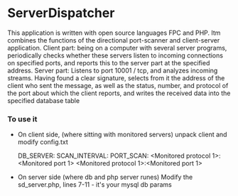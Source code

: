 # ServerDispatcher
This application is written with open source languages FPC and PHP. Itm combines the functions of the directional port-scanner and client-server application. Client part: being on a computer with several server programs, periodically checks whether these servers listen to incoming connections on specified ports, and reports this to the server part at the specified address. Server part: Listens to port 10001 / tcp, and analyzes incoming streams. Having found a clear signature, selects from it the address of the client who sent the message, as well as the status, number, and protocol of the port about which the client reports, and writes the received data into the specified database table

### To use it
* On client side, (where sitting with monitored servers)
unpack client and modify config.txt

    DB_SERVER: <IP of the server wher to send data>
    SCAN_INTERVAL: <Chcek interval>
    PORT_SCAN:
    <Monitored protocol 1>:<Monitored port 1>
    <Monitored protocol 1>:<Monitored port 1>
    <And so on...>
    
     
* On server side (where db and php server runes)
Modify the sd_server.php, lines 7-11 - it's your mysql db params
